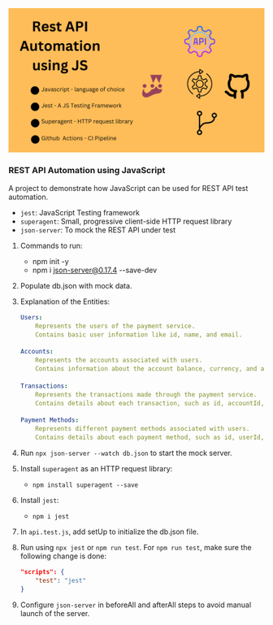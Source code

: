 [![Thumbnail](./resources/Rest%20API%20Automation%20using%20JS.png)]([link_to_your_project](https://github.com/sourabhdhingra/js-rest-api-test-automation))


### REST API Automation using JavaScript
A project to demonstrate how JavaScript can be used for REST API test automation.
- `jest`: JavaScript Testing framework
- `superagent`: Small, progressive client-side HTTP request library
- `json-server`: To mock the REST API under test

1. Commands to run:
   - npm init -y
   - npm i json-server@0.17.4 --save-dev

2. Populate db.json with mock data.

3. Explanation of the Entities:

    ```yaml
    Users:
        Represents the users of the payment service.
        Contains basic user information like id, name, and email.

    Accounts:
        Represents the accounts associated with users.
        Contains information about the account balance, currency, and associated user (userId).

    Transactions:
        Represents the transactions made through the payment service.
        Contains details about each transaction, such as id, accountId, amount, type (debit or credit), description, and date.

    Payment Methods:
        Represents different payment methods associated with users.
        Contains details about each payment method, such as id, userId, type (e.g., credit card, PayPal), provider, and relevant account information.
    ```

4. Run `npx json-server --watch db.json` to start the mock server.

5. Install `superagent` as an HTTP request library:
   - `npm install superagent --save`

6. Install `jest`:
   - `npm i jest`

7. In `api.test.js`, add setUp to initialize the db.json file.

8. Run using `npx jest` or `npm run test`. For `npm run test`, make sure the following change is done:
   ```json
   "scripts": {
       "test": "jest"
   }
   ```

9. Configure `json-server` in beforeAll and afterAll steps to avoid manual launch of the server.